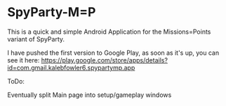 SpyParty-M=P
============
This is a quick and simple Android Application for the Missions=Points variant of SpyParty.

I have pushed the first version to Google Play, as soon as it's up, you can see it here: https://play.google.com/store/apps/details?id=com.gmail.kalebfowler6.spypartymp.app

ToDo:

Eventually split Main page into setup/gameplay windows